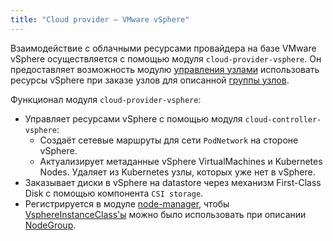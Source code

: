 ```yaml
---
title: "Cloud provider — VMware vSphere"
---
```


Взаимодействие с облачными ресурсами провайдера на базе VMware vSphere осуществляется с помощью модуля `cloud-provider-vsphere`. Он предоставляет возможность модулю [управления узлами](../../modules/040-node-manager/) использовать ресурсы vSphere при заказе узлов для описанной [группы узлов](../../modules/040-node-manager/cr.html#nodegroup).

Функционал модуля `cloud-provider-vsphere`:
- Управляет ресурсами vSphere с помощью модуля `cloud-controller-vsphere`:
  * Создаёт сетевые маршруты для сети `PodNetwork` на стороне vSphere.
  * Актуализирует метаданные vSphere VirtualMachines и Kubernetes Nodes. Удаляет из Kubernetes узлы, которых уже нет в vSphere.
- Заказывает диски в vSphere на datastore через механизм First-Class Disk с помощью компонента `CSI storage`.
- Регистрируется в модуле [node-manager](../../modules/040-node-manager/), чтобы [VsphereInstanceClass'ы](cr.html#vsphereinstanceclass) можно было использовать при описании [NodeGroup](../../modules/040-node-manager/cr.html#nodegroup).
